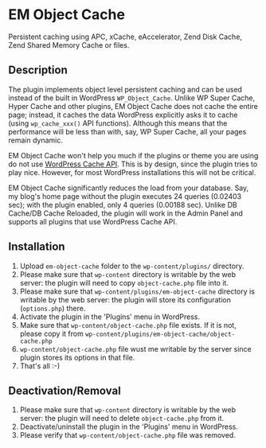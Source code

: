 # EM Object Cache

Persistent caching using APC, xCache, eAccelerator, Zend Disk Cache, Zend Shared Memory Cache or files.

## Description

The plugin implements object level persistent caching and can be used instead of the built in WordPress `WP_Object_Cache`.
Unlike WP Super Cache, Hyper Cache and other plugins, EM Object Cache does not cache the entire page; instead, it caches the data WordPress explicitly asks it to cache (using `wp_cache_xxx()` API functions).
Although this means that the performance will be less than with, say, WP Super Cache, all your pages remain dynamic.

EM Object Cache won't help you much if the plugins or theme you are using do not use [WordPress Cache API](http://codex.wordpress.org/Class_Reference/WP_Object_Cache).
This is by design, since the plugin tries to play nice. However, for most WordPress installations this will not be critical.

EM Object Cache significantly reduces the load from your database. Say, my blog's home page without the plugin
executes 24 queries (0.02403 sec); with the plugin enabled, only 4 queries (0.00188 sec).
Unlike DB Cache/DB Cache Reloaded, the plugin will work in the Admin Panel and supports all plugins that use WordPress Cache API.

## Installation

  1. Upload `em-object-cache` folder to the `wp-content/plugins/` directory.
  2. Please make sure that `wp-content` directory is writable by the web server: the plugin will need to copy `object-cache.php` file into it.
  3. Please make sure that `wp-content/plugins/em-object-cache` directory is writable by the web server: the plugin will store its configuration (`options.php`) there.
  4. Activate the plugin in the 'Plugins' menu in WordPress.
  5. Make sure that `wp-content/object-cache.php` file exists. If it is not, please copy it from `wp-content/plugins/em-object-cache/object-cache.php`
  6. `wp-content/object-cache.php` file wust me writable by the server since plugin stores its options in that file.
  7. That's all :-)

## Deactivation/Removal

  1. Please make sure that `wp-content` directory is writable by the web server: the plugin will need to delete `object-cache.php` from it.
  2. Deactivate/uninstall the plugin in the 'Plugins' menu in WordPress.
  3. Please verify that `wp-content/object-cache.php` file was removed.

